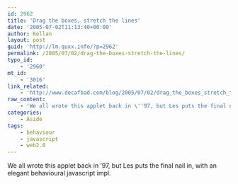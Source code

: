 ```yaml
---
id: 2962
title: 'Drag the boxes, stretch the lines'
date: '2005-07-02T11:13:40+00:00'
author: Kellan
layout: post
guid: 'http://lm.quxx.info/?p=2962'
permalink: /2005/07/02/drag-the-boxes-stretch-the-lines/
typo_id:
    - '2960'
mt_id:
    - '3016'
link_related:
    - 'http://www.decafbad.com/blog/2005/07/02/drag_the_boxes_stretch_the_lines'
raw_content:
    - 'We all wrote this applet back in \''97, but Les puts the final nail in, with an elegant behavioural javascript impl.'
categories:
    - Aside
tags:
    - behaviour
    - javascript
    - web2.0
---
```


We all wrote this applet back in ’97, but Les puts the final nail in, with an elegant behavioural javascript impl.